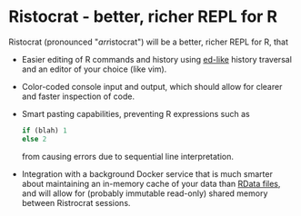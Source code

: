 # Ristocrat - better, richer REPL for R

Ristocrat (pronounced "*arr*istocrat") will be a better, richer REPL for R, that 

  * Easier editing of R commands and history using [ed-like](https://github.com/robertzk/productivus/blob/master/R/ed.r) history
    traversal and an editor of your choice (like vim).

  * Color-coded console input and output, which should allow for clearer and faster
    inspection of code.

  * Smart pasting capabilities, preventing R expressions such as

    ```r
    if (blah) 1
    else 2
    ```
    
    from causing errors due to sequential line interpretation.

  * Integration with a background Docker service that is much smarter about 
    maintaining an in-memory cache of your data than [RData files](https://stat.ethz.ch/R-manual/R-devel/library/base/html/load.html),
    and will allow for (probably immutable read-only) shared memory between Ristrocrat
    sessions.


